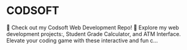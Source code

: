 # CODSOFT
🚀 Check out my Codsoft Web Development Repo! 🌟 Explore my web development projects:, Student Grade Calculator, and ATM Interface. Elevate your coding game with these interactive and fun c…

